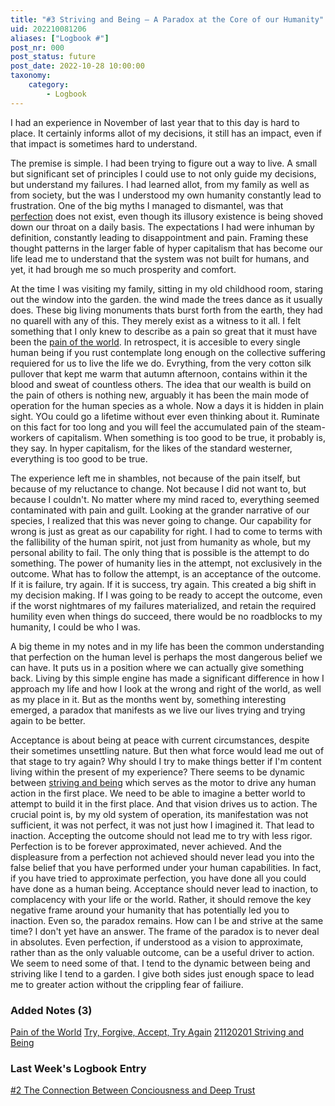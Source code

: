 ```yaml
---
title: "#3 Striving and Being – A Paradox at the Core of our Humanity"
uid: 202210081206
aliases: ["Logbook #"]
post_nr: 000
post_status: future
post_date: 2022-10-28 10:00:00
taxonomy:
    category:
        - Logbook
---
```


I had an experience in November of last year that to this day is hard to place. It certainly informs allot of my decisions, it still has an impact, even if that impact is sometimes hard to understand.

The premise is simple. I had been trying to figure out a way to live. A small but significant set of principles I could use to not only guide my decisions, but understand my failures. I had learned allot, from my family as well as from society, but the was I understood my own humanity constantly lead to frustration. One of the big myths I managed to dismantel, was that [perfection](perfection-a-tangible-illusion.md) does not exist, even though its illusory existence is being shoved down our throat on a daily basis. The expectations I had were inhuman by definition, constantly leading to disappointment and pain. Framing these thought patterns in the larger  fable of hyper capitalism that has become our life lead me to understand that the system was not built for humans, and yet, it had brough me so much prosperity and comfort.

At the time I was visiting my family, sitting in my old childhood room, staring out the window into the garden. the wind made the trees dance as it usually does. These big living monuments thats burst forth from the earth, they had no quarell with any of this. They merely exist as a witness to it all. I felt something that I only knew to describe as a pain so great that it must have been the [pain of the world](world-pain.md). In retrospect, it is accesible to every single human being if you rust contemplate long enough on the collective suffering requiered for us to live the life we do. Evrything, from the very cotton silk pullover that kept me warm that autumn afternoon, contains within it the blood and sweat of countless others. The idea that our wealth is build on the pain of others is nothing new, arguably it has been the main mode of operation for the human species as a whole. Now a days it is hidden in plain sight. YOu could go a lifetime without ever even thinking about it. Ruminate on this fact for too long and you will feel the accumulated pain of the steam-workers of capitalism. When something is too good to be true, it probably is, they say. In hyper capitalism, for the likes of the standard westerner, everything is too good to be true. 

The experience left me in shambles, not because of the pain itself, but because of my reluctance to change. Not because I did not want to, but because I couldn't. No matter where my mind raced to, everything seemed contaminated with pain and guilt. Looking at the grander narrative of our species, I realized that this was never going to change. Our capability for wrong is just as great as our capability for right. I had to come to terms with the fallibility of the human spirit, not just from humanity as whole, but my personal ability to fail. The only thing that is possible is the attempt to do something. The power of humanity lies in the attempt, not exclusively in the outcome. What has to follow the attempt, is an acceptance of the outcome. If it is failure, try again. If it is success, try again. This created a big shift in my decision making. If I was going to be ready to accept the outcome, even if the worst nightmares of my failures materialized, and retain the required humility even when things do succeed, there would be no roadblocks to my humanity, I could be who I was.

A big theme in my notes and in my life has been the common understanding that perfection on the human level is perhaps the most dangerous belief we can have. It puts us in a position where we can actually give something back. Living by this simple engine has made a significant difference in how I approach my life and how I look at the wrong and right of the world, as well as my place in it. But as the months went by, something interesting emerged, a paradox that manifests as we live our lives trying and trying again to be better.

Acceptance is about being at peace with current circumstances, despite their sometimes unsettling nature. But then what force would lead me out of that stage to try again? Why should I try to make things better if I'm content living within the present of my experience? There seems to be dynamic between [striving and being](striving-and-being.md) which serves as the motor to drive any human action in the first place. We need to be able to imagine a better world to attempt to build it in the first place. And that vision drives us to action. The crucial point is, by my old system of operation, its manifestation was not sufficient, it was not perfect, it was not just how I imagined it. That lead to inaction. Accepting the outcome should not lead me to try with less rigor. Perfection is to be forever approximated, never achieved. And the displeasure from a perfection not achieved should never lead you into the false belief that you have performed under your human capabilities. In fact, if you have tried to approximate perfection, you have done all you could have done as a human being. Acceptance should never lead to inaction, to complacency with your life or the world. Rather, it should remove the key negative frame around your humanity that has potentially led you to inaction. Even so, the paradox remains. How can I be and strive at the same time? I don't yet have an answer. The frame of the paradox is to never deal in absolutes. Even perfection, if understood as a vision to approximate, rather than as the only valuable outcome, can be a useful driver to action. We seem to need some of that. I tend to the dynamic between being and striving like I tend to a garden. I give both sides just enough space to lead me to greater action without the crippling fear of failiure.

### Added Notes (3)
[Pain of the World](world-pain.md)
[Try, Forgive, Accept, Try Again](try-forgive-accept-try.md)
[21120201 Striving and Being](striving-and-being.md)

### Last Week's Logbook Entry
[#2 The Connection Between Conciousness and Deep Trust](../Postdrafts/the-connection-between-deep-trust-and-paying-attention.md)